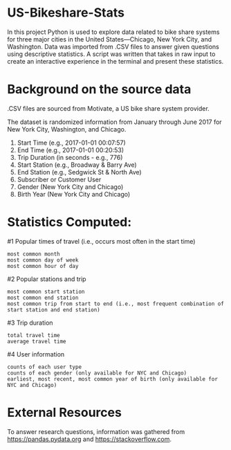 
# US-Bikeshare-Stats
In this project Python is used to explore data related to bike share systems for three major cities in the United States—Chicago, New York City, and Washington. Data was imported from .CSV files to answer given questions using descriptive statistics. A script was written that takes in raw input to create an interactive experience in the terminal and present these statistics.


# Background on the source data

.CSV files are sourced from Motivate, a US bike share system provider.

The dataset is randomized information from January through June 2017 for New York City, Washington, and Chicago.

1. Start Time (e.g., 2017-01-01 00:07:57)
2. End Time (e.g., 2017-01-01 00:20:53)
3. Trip Duration (in seconds - e.g., 776)
4. Start Station (e.g., Broadway & Barry Ave)
5. End Station (e.g., Sedgwick St & North Ave)
6. Subscriber or Customer User
7. Gender (New York City and Chicago)
8. Birth Year (New York City and Chicago)


# Statistics Computed:

#1 Popular times of travel (i.e., occurs most often in the start time)

    most common month
    most common day of week
    most common hour of day

#2 Popular stations and trip

    most common start station
    most common end station
    most common trip from start to end (i.e., most frequent combination of start station and end station)

#3 Trip duration

    total travel time
    average travel time

#4 User information

    counts of each user type
    counts of each gender (only available for NYC and Chicago)
    earliest, most recent, most common year of birth (only available for NYC and Chicago)


# External Resources

To answer research questions, information was gathered from https://pandas.pydata.org and https://stackoverflow.com. 

